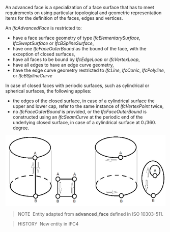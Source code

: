 ﻿An advanced face is a specialization of a face surface that has to meet requirements on using particular topological and geometric representation items for the definition of the faces, edges and vertices.

An _IfcAdvancedFace_ is restricted to:

* have a face surface geometry of type _IfcElementarySurface_, _IfcSweptSurface_ or _IfcBSplineSurface_,
* have one _IfcFaceOuterBound_ as the bound of the face, with the exception of closed surfaces,
* have all faces to be bound by _IfcEdgeLoop_ or _IfcVertexLoop_,
* have all edges to have an edge curve geometry,
* have the edge curve geometry restricted to _IfcLine_, _IfcConic_, _IfcPolyline_, or _IfcBSplineCurve_

In case of closed faces with periodic surfaces, such as cylindrical or spherical surfaces, the following applies:

* the edges of the closed surface, in case of a cylindrical surface the upper and lower cap, refer to the same instance of _IfcVertexPoint_ twice,
* no _IfcFaceOuterBound_ is provided, or the _IfcFaceOuterBound_ is constructed using an _IfcSeamCurve_ at the periodic end of the underlying closed surface, in case of a cylindrical surface at 0./360. degree.

!["cylindrical surface"](../../../../../../figures/ifcadvancedface_01.png "Figure 1 &mdash; Use of _IfcCylindricalSurface_ as underlying surface of an _IfcAdvancedFace_")

> NOTE&nbsp; Entity adapted from **advanced_face** defined in ISO 10303-511.

> HISTORY&nbsp; New entity in IFC4